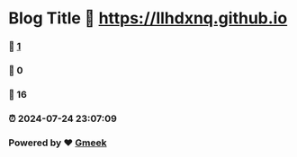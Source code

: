 # Blog Title :link: https://llhdxnq.github.io 
### :page_facing_up: [1](https://llhdxnq.github.io/tag.html) 
### :speech_balloon: 0 
### :hibiscus: 16 
### :alarm_clock: 2024-07-24 23:07:09 
### Powered by :heart: [Gmeek](https://github.com/Meekdai/Gmeek)
